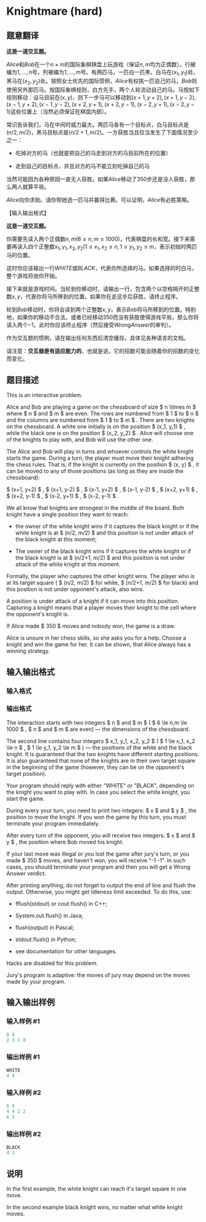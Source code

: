 # Knightmare (hard)

## 题意翻译

**这是一道交互题。**

$Alice$和$Bob$在一个$n\times m$的国际象棋棋盘上玩游戏（保证$n,m$均为正偶数）。行被编为$1,...,n$号，列被编为$1,...,m$号。有两匹马，一匹白一匹黑，白马在$(x_1,y_1)$处，黑马在$(x_2,y_2)$处。按照女士优先的国际惯例，$Alice$有权挑一匹自己的马，$Bob$则使用另外那匹马。按国际象棋规则，白方先手，两个人轮流动自己的马。马按如下规则移动：设马目前在$(x,y)$，则下一步马可以移动到$(x+1,y+2),(x+1,y-2),(x-1,y+2),(x-1,y-2),(x+2,y+1),(x+2,y-1),(x-2,y+1),(x-2,y-1)$这些位置上（当然必须保证在棋盘内部）。

常识告诉我们，马在中间时威力最大。两匹马各有一个目标点，白马目标点是$(n/2,m/2)$，黑马目标点是$(n/2+1,m/2)$。一方获胜当且仅当发生了下面情况至少之一：

- 吃掉对方的马（也就是把自己的马走到对方的马目前所在的位置）

- 走到自己的目标点，并且对方的马不能立刻吃掉自己的马

当然可能因为各种原因一直无人获胜。如果$Alice$移动了$350$步还是没人获胜，那么两人就算平局。

$Alice$向你求助。请你帮她选一匹马并赢得比赛。可以证明，$Alice$有必胜策略。

【输入输出格式】

**这是一道交互题。**

你需要先读入两个正偶数$n,m(6\leq n,m\leq 1000)$，代表棋盘的长和宽。接下来需要再读入四个正整数$x_1,y_1,x_2,y_2(1\leq x_1,x_2\leq n,1\leq y_1,y_2\leq m$，表示初始时两匹马的位置。

这时你应该输出一行$WHITE$或$BLACK$，代表你所选择的马。如果选择的时白马，整个游戏将由你开始。

接下来就是游戏时间。当轮到你移动时，请输出一行，包含两个以空格隔开的正整数$x,y$，代表你将马所移到的位置。如果你在走这步后获胜，请终止程序。

轮到$Bob$移动时，你将会读到两个正整数$x,y$，表示$Bob$将马所移到的位置。特别地，如果你的移动不合法，或者已经移动$350$而没有获胜使得游戏平局，那么你将读入两个$-1$。此时你应该终止程序（然后接受$WrongAnswer$的审判）。

作为交互题的惯例，请在输出任何东西后清空缓存。具体见各种语言的文档。

请注意：**交互器是有适应能力的**，也就是说，它的招数可能会随着你的招数的变化而变化。

## 题目描述

This is an interactive problem.

Alice and Bob are playing a game on the chessboard of size $ n \times m $ where $ n $ and $ m $ are even. The rows are numbered from $ 1 $ to $ n $ and the columns are numbered from $ 1 $ to $ m $ . There are two knights on the chessboard. A white one initially is on the position $ (x_1, y_1) $ , while the black one is on the position $ (x_2, y_2) $ . Alice will choose one of the knights to play with, and Bob will use the other one.

The Alice and Bob will play in turns and whoever controls the white knight starts the game. During a turn, the player must move their knight adhering the chess rules. That is, if the knight is currently on the position $ (x, y) $ , it can be moved to any of those positions (as long as they are inside the chessboard):

$ (x+1, y+2) $ , $ (x+1, y-2) $ , $ (x-1, y+2) $ , $ (x-1, y-2) $ , $ (x+2, y+1) $ , $ (x+2, y-1) $ , $ (x-2, y+1) $ , $ (x-2, y-1) $ .

We all know that knights are strongest in the middle of the board. Both knight have a single position they want to reach:

- the owner of the white knight wins if it captures the black knight or if the white knight is at $ (n/2, m/2) $ and this position is not under attack of the black knight at this moment;

- The owner of the black knight wins if it captures the white knight or if the black knight is at $ (n/2+1, m/2) $ and this position is not under attack of the white knight at this moment.

Formally, the player who captures the other knight wins. The player who is at its target square ( $ (n/2, m/2) $ for white, $ (n/2+1, m/2) $ for black) and this position is not under opponent's attack, also wins.

A position is under attack of a knight if it can move into this position. Capturing a knight means that a player moves their knight to the cell where the opponent's knight is.

If Alice made $ 350 $ moves and nobody won, the game is a draw.

Alice is unsure in her chess skills, so she asks you for a help. Choose a knight and win the game for her. It can be shown, that Alice always has a winning strategy.

## 输入输出格式

### 输入格式

### 输出格式

The interaction starts with two integers $ n $ and $ m $ ( $ 6 \le n,m \le 1000 $ , $ n $ and $ m $ are even) — the dimensions of the chessboard.

The second line contains four integers $ x_1, y_1, x_2, y_2 $ ( $ 1 \le x_1, x_2 \le n $ , $ 1 \le y_1, y_2 \le m $ ) — the positions of the white and the black knight. It is guaranteed that the two knights have different starting positions. It is also guaranteed that none of the knights are in their own target square in the beginning of the game (however, they can be on the opponent's target position).

Your program should reply with either "WHITE" or "BLACK", depending on the knight you want to play with. In case you select the white knight, you start the game.

During every your turn, you need to print two integers: $ x $ and $ y $ , the position to move the knight. If you won the game by this turn, you must terminate your program immediately.

After every turn of the opponent, you will receive two integers: $ x $ and $ y $ , the position where Bob moved his knight.

If your last move was illegal or you lost the game after jury's turn, or you made $ 350 $ moves, and haven't won, you will receive "-1 -1". In such cases, you should terminate your program and then you will get a Wrong Answer verdict.

After printing anything, do not forget to output the end of line and flush the output. Otherwise, you might get Idleness limit exceeded. To do this, use:

- fflush(stdout) or cout.flush() in C++;

- System.out.flush() in Java;

- flush(output) in Pascal;

- stdout.flush() in Python;

- see documentation for other languages.

Hacks are disabled for this problem.

Jury's program is adaptive: the moves of jury may depend on the moves made by your program.

## 输入输出样例

### 输入样例 #1

```cpp
8 8
2 3 1 8

```
### 输出样例 #1

```cpp
WHITE
4 4

```
### 输入样例 #2

```cpp
6 6
4 4 2 2
6 3
```


### 输出样例 #2

```cpp
BLACK
4 3

```
## 说明

In the first example, the white knight can reach it's target square in one move.

In the second example black knight wins, no matter what white knight moves.


